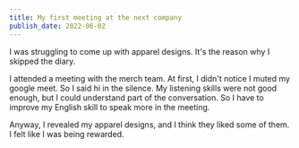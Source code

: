 ```yaml
---
title: My first meeting at the next company
publish_date: 2022-06-02
---
```


I was struggling to come up with apparel designs. It's the reason why I skipped the diary.

I attended a meeting with the merch team. At first, I didn't notice I muted my google meet. So I said hi in the silence.
My listening skills were not good enough, but I could understand part of the conversation. So I have to improve my English skill to speak more in the meeting.

Anyway, I revealed my apparel designs, and I think they liked some of them. I felt like I was being rewarded.
